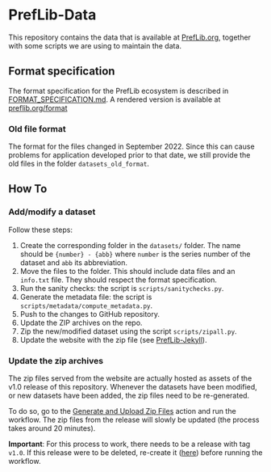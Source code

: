 # PrefLib-Data

This repository contains the data that is available at 
[PrefLib.org](https://preflib.org/>), together with some scripts
we are using to maintain the data.

## Format specification

The format specification for the PrefLib ecosystem is described in
[FORMAT_SPECIFICATION.md](https://github.com/PrefLib/PrefLib-Data/blob/main/FORMAT_SPECIFICATION.md).
A rendered version is available at [preflib.org/format](https://preflib.org/format)

### Old file format

The format for the files changed in September 2022. Since this can cause problems for application
developed prior to that date, we still provide the old files in the folder `datasets_old_format`.

## How To

### Add/modify a dataset

Follow these steps:

1. Create the corresponding folder in the `datasets/` folder. The name should be `{number} - {abb}` where `number` is the series number of the dataset and `abb` its abbreviation.
2. Move the files to the folder. This should include data files and an `info.txt` file. They should respect the format specification.
3. Run the sanity checks: the script is `scripts/sanitychecks.py`.
4. Generate the metadata file: the script is `scripts/metadata/compute_metadata.py`.
5. Push to the changes to GitHub repository.
6. Update the ZIP archives on the repo.
7. Zip the new/modified dataset using the script `scripts/zipall.py`.
8. Update the website with the zip file (see [PrefLib-Jekyll](https://github.com/PrefLib/PrefLib-Jekyll)).

### Update the zip archives

The zip files served from the website are actually hosted as assets of the v1.0 release of this repository.
Whenever the datasets have been modified, or new datasets have been added, the zip files need to be
re-generated.

To do so, go to the [Generate and Upload Zip Files](https://github.com/PrefLib/PrefLib-Data/actions/workflows/releasezip.yml)
action and run the workflow. The zip files from the release will slowly be updated (the process takes around 20 minutes).

**Important**: For this process to work, there needs to be a release with tag `v1.0`. If this release
were to be deleted, re-create it ([here](https://github.com/PrefLib/PrefLib-Data/releases/new))
before running the workflow.
